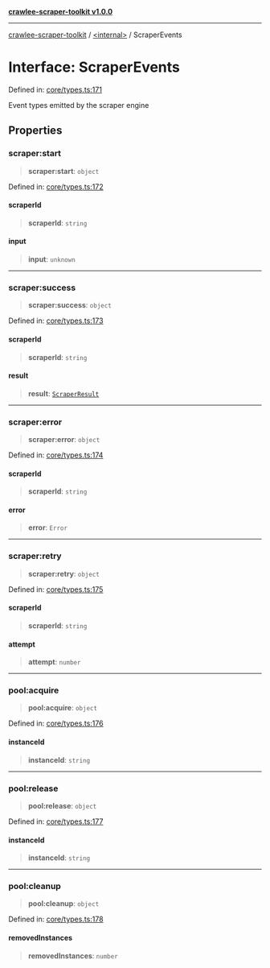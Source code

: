 [**crawlee-scraper-toolkit v1.0.0**](../../README.md)

***

[crawlee-scraper-toolkit](../../globals.md) / [\<internal\>](../README.md) / ScraperEvents

# Interface: ScraperEvents

Defined in: [core/types.ts:171](https://github.com/devalexanderdaza/crawlee-scraper-toolkit/blob/main/src/core/types.ts#L171)

Event types emitted by the scraper engine

## Properties

### scraper:start

> **scraper:start**: `object`

Defined in: [core/types.ts:172](https://github.com/devalexanderdaza/crawlee-scraper-toolkit/blob/main/src/core/types.ts#L172)

#### scraperId

> **scraperId**: `string`

#### input

> **input**: `unknown`

***

### scraper:success

> **scraper:success**: `object`

Defined in: [core/types.ts:173](https://github.com/devalexanderdaza/crawlee-scraper-toolkit/blob/main/src/core/types.ts#L173)

#### scraperId

> **scraperId**: `string`

#### result

> **result**: [`ScraperResult`](../../interfaces/ScraperResult.md)

***

### scraper:error

> **scraper:error**: `object`

Defined in: [core/types.ts:174](https://github.com/devalexanderdaza/crawlee-scraper-toolkit/blob/main/src/core/types.ts#L174)

#### scraperId

> **scraperId**: `string`

#### error

> **error**: `Error`

***

### scraper:retry

> **scraper:retry**: `object`

Defined in: [core/types.ts:175](https://github.com/devalexanderdaza/crawlee-scraper-toolkit/blob/main/src/core/types.ts#L175)

#### scraperId

> **scraperId**: `string`

#### attempt

> **attempt**: `number`

***

### pool:acquire

> **pool:acquire**: `object`

Defined in: [core/types.ts:176](https://github.com/devalexanderdaza/crawlee-scraper-toolkit/blob/main/src/core/types.ts#L176)

#### instanceId

> **instanceId**: `string`

***

### pool:release

> **pool:release**: `object`

Defined in: [core/types.ts:177](https://github.com/devalexanderdaza/crawlee-scraper-toolkit/blob/main/src/core/types.ts#L177)

#### instanceId

> **instanceId**: `string`

***

### pool:cleanup

> **pool:cleanup**: `object`

Defined in: [core/types.ts:178](https://github.com/devalexanderdaza/crawlee-scraper-toolkit/blob/main/src/core/types.ts#L178)

#### removedInstances

> **removedInstances**: `number`
